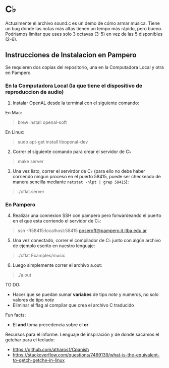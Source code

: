 # C♭

Actualmente el archivo sound.c es un demo de cómo armar música. Tiene un bug donde las notas más altas tienen un tempo más rápido, pero bueno. Podríamos limitar que uses solo 3 octavas (3-5) en vez de las 5 disponibles (2-6).

## Instrucciones de Instalacion en Pampero

Se requieren dos copias del repositorio, una en la Computadora Local y otra en Pampero.

### En la Computadora Local (la que tiene el dispositivo de reproduccion de audio)

1) Instalar OpenAL desde la terminal con el siguiente comando:

En Mac:
> brew install openal-soft

En Linux:
> sudo apt-get install libopenal-dev

2) Correr el siguiente comando para crear el servidor de C♭
> make server

3) Una vez listo, correr el servirdor de C♭ (para ello no debe haber corriendo ningun proceso en el puerto 58415, puede ser checkeado de manera sencilla mediante `netstat -nlpt | grep 58415`):
> ./cflat.server

### En Pampero

4) Realizar una connexion SSH con pampero pero forwardeando el puerto en el que esta corriendo el servidor de C♭:
> ssh -R58415:localhost:58415 poseroff@pampero.it.itba.edu.ar

5) Una vez conectado, correr el compilador de C♭ junto con algún archivo de ejemplo escrito en nuestro lenguaje:
> ./cflat Examples/music

6) Luego simplemente correr el archivo a.out:
> ./a.out

TO DO:
- Hacer que se puedan sumar **variabes** de tipo *note* y numeros, no solo valores de tipo *note*
- Eliminar el flag al compilar que crea el archivo C traducido

Fun facts:
- El **and** toma precedencia sobre el **or**

Recursos para el informe. Lenguaje de inspiración y de donde sacamos el getchar para el teclado:
- https://github.com/atharos1/Cpanish
- https://stackoverflow.com/questions/7469139/what-is-the-equivalent-to-getch-getche-in-linux